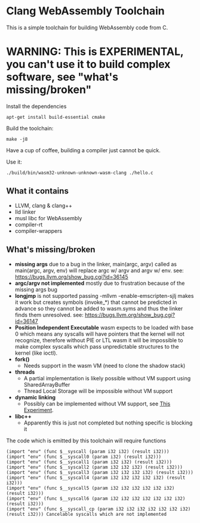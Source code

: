 # Clang WebAssembly Toolchain

This is a simple toolchain for building WebAssembly code from C.

# WARNING: This is EXPERIMENTAL, you can't use it to build complex software, see "what's missing/broken"

Install the dependencies

    apt-get install build-essential cmake

Build the toolchain:

    make -j8

Have a cup of coffee, building a compiler just cannot be quick.

Use it:

    ./build/bin/wasm32-unknown-unknown-wasm-clang ./hello.c

## What it contains

* LLVM, clang & clang++
* lld linker
* musl libc for WebAssembly
* compiler-rt
* compiler-wrappers

## What's missing/broken

* **missing args** due to a bug in the linker, main(argc, argv) called as main(argc, argv, env) will
replace argc w/ argv and argv w/ env. see: https://bugs.llvm.org/show_bug.cgi?id=36145
* **argc/argv not implemented** mostly due to frustration because of the missing args bug
* **longjmp** is not supported passing -mllvm -enable-emscripten-sjlj makes it work but creates symbols
(invoke_*) that cannot be predicted in advance so they cannot be added to wasm.syms and thus the linker
finds them unresolved. see: https://bugs.llvm.org/show_bug.cgi?id=36147
* **Position Independent Executable** wasm expects to be loaded with base 0 which means any syscalls
will have pointers that the kernel will not recognize, therefore without PIE or LTL wasm it will be
impossible to make complex syscalls which pass unpredictable structures to the kernel (like ioctl).
* **fork()**
  * Needs support in the wasm VM (need to clone the shadow stack)
* **threads**
  * A partial implementation is likely possible without VM support using SharedArrayBuffer
  * Thread Local Storage will be impossible without VM support
* **dynamic linking**
  * Possibly can be implemented without VM support, see [This Experiment](https://github.com/jfbastien/musl).
* **libc++**
  * Apparently this is just not completed but nothing specific is blocking it

The code which is emitted by this toolchain will require functions 

    (import "env" (func $__syscall (param i32 i32) (result i32)))
    (import "env" (func $__syscall0 (param i32) (result i32)))
    (import "env" (func $__syscall1 (param i32 i32) (result i32)))
    (import "env" (func $__syscall2 (param i32 i32 i32) (result i32)))
    (import "env" (func $__syscall3 (param i32 i32 i32 i32) (result i32)))
    (import "env" (func $__syscall4 (param i32 i32 i32 i32 i32) (result i32)))
    (import "env" (func $__syscall5 (param i32 i32 i32 i32 i32 i32) (result i32)))
    (import "env" (func $__syscall6 (param i32 i32 i32 i32 i32 i32 i32) (result i32)))
    (import "env" (func $__syscall_cp (param i32 i32 i32 i32 i32 i32 i32) (result i32))) Cancelable syscalls which are not implemented

